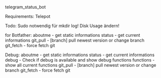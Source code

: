 telegram_status_bot

Requirements:
Telepot

Todo:
Sudo notwendig für mkdir log!
Disk Usage ändern!


for Botfather:
aboutme - get static informations
status - get current informations
git_pull - [branch] pull newest version or change branch
git_fetch - force fetch git

Debug:
aboutme - get static informations
status - get current informations
debug - Check if debug is available and show debug functions
functions - show all current functions
git_pull - [branch] pull newest version or change branch
git_fetch - force fetch git
